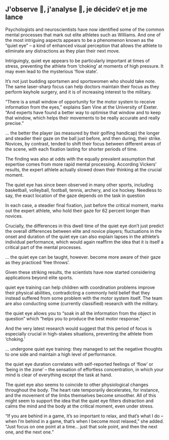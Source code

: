 ## J'observe 🧐, j'analyse 🤔, je décide💡 et je me lance

Psychologists and neuroscientists have now identified some of the common mental processes 
that mark out elite athletes such as Williams. 
And one of the most intriguing aspects appears to be a phenomenon 
known as the “quiet eye” – a kind of enhanced visual perception 
that allows the athlete to eliminate any distractions 
as they plan their next move. 

Intriguingly, quiet eye appears to be particularly important at times of stress, 
preventing the athlete from ‘choking’ at moments of high pressure. 
It may even lead to the mysterious ‘flow state’.

It’s not just budding sportsmen and sportswomen who should take note. 
The same laser-sharp focus can help doctors maintain their focus 
as they perform keyhole surgery, and it is of increasing interest to the military.

“There is a small window of opportunity for the motor system 
to receive information from the eyes,” explains Sam Vine at the University of Exeter. 
“And experts have found a better way to optimise that window and to keep that window, 
which helps their movements to be really accurate and really precise.”


...
the better the player (as measured by their golfing handicap) 
the longer and steadier their gaze on the ball just before, 
and then during, their strike. 
Novices, by contrast, tended to shift their focus between different areas of the scene, 
with each fixation lasting for shorter periods of time. 

The finding was also at odds with the equally prevalent assumption that expertise 
comes from more rapid mental processing. 
According Vickers’ results, 
the expert athlete actually slowed down their thinking at the crucial moment.

The quiet eye has since been observed in many other sports, 
including basketball, volleyball, football, tennis, archery, and ice hockey. 
Needless to say, the exact location of the gaze depends on the task in question

In each case, a steadier final fixation, 
just before the critical moment, 
marks out the expert athlete, 
who hold their gaze for 62 percent longer than novices. 

Crucially, the differences in this dwell time of the quiet eye 
don’t just predict the overall differences between elite and novice players; 
fluctuations in the onset and duration of the quiet eye 
can also explain lapses in the athlete’s individual performance, 
which would again reaffirm the idea that it is itself 
a critical part of the mental processes. 

...
the quiet eye can be taught, however. 
become more aware of their gaze as they practiced ‘free throws’. 

Given these striking results, the scientists have now started considering applications beyond elite sports.

quiet eye training can help children with coordination problems improve their physical abilities, 
contradicting a commonly held belief that they instead suffered from some problem 
with the motor system itself. 
The team are also conducting some (currently classified) research with the military. 

the quiet eye allows you to “soak in all the information from the object in question” 
which “helps you to produce the best motor response.”

And the very latest research would suggest that this period of focus is especially
crucial in high-stakes situations, preventing the athlete from ‘choking.’

... undergone quiet eye training: they managed to set the negative thoughts 
to one side and maintain a high level of performance.

the quiet eye duration correlates with self-reported feelings of ‘flow’ 
or ‘being in the zone’ – the sensation of effortless concentration, 
in which your mind is clear of everything except the task at hand. 

The quiet eye also seems to coincide to other physiological changes 
throughout the body. The heart rate temporarily decelerates, for instance, 
and the movement of the limbs themselves become smoother. 
All of this might seem to support the idea that the quiet eye 
filters distraction and calms the mind and the body at the critical moment, 
even under stress. 

“If you are behind in a game, it’s so important to relax, 
and that’s what I do – when I’m behind in a game, 
that’s when I become most relaxed,” she added. 
“Just focus on one point at a time… 
just that sole point, 
and then the next one, 
and the next one.” 

